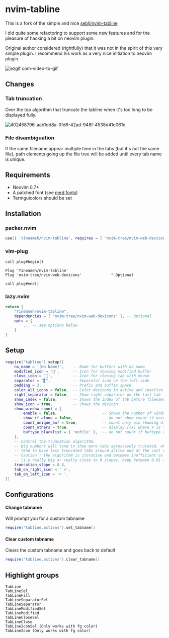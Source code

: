 # nvim-tabline

This is a fork of the simple and nice [seblj/nvim-tabline](https://github.com/seblj/nvim-tabline)

I did quite some refactoring to support some new features and for the pleasure of hacking a bit on neovim plugin.

Original author considered (rightfully) that it was not in the spirit of this very simple plugin. I recommend his work as a very nice initiation to neovim plugin.

![ezgif com-video-to-gif](https://user-images.githubusercontent.com/5160701/112813955-11465380-907f-11eb-93ae-b828ccb23a76.gif)

## Changes

### Tab truncation

Over the top algorithm that truncate the tabline when it's too long to be displayed fully.

![402458796-aab1dd8a-0fd6-42ad-948f-4538d41e061e](https://github.com/user-attachments/assets/4e1b7e45-7248-4b89-93f0-4949a5dcc9d9)

### File disambiguation

If the same filename appear multiple time in the tabs (but it's not the same file), 
path elements going up the file tree will be added until every tab name is unique.

## Requirements

- Neovim 0.7+
- A patched font (see [nerd fonts](https://github.com/ryanoasis/nerd-fonts))
- Termguicolors should be set

## Installation

### packer.nvim

```lua
use({ 'Yineameh/nvim-tabline', requires = { 'nvim-tree/nvim-web-devicons' } })
```

### vim-plug

```vim
call plug#begin()

Plug 'Yineameh/nvim-tabline'
Plug 'nvim-tree/nvim-web-devicons'             " Optional

call plug#end()
```

### lazy.nvim

```lua
return {
    "Yineameh/nvim-tabline",
    dependencies = { "nvim-tree/nvim-web-devicons" }, -- Optional
    opts = {
        ... -- see options below
    }
}
```

## Setup

```lua
require('tabline').setup({
    no_name = '[No Name]',    -- Name for buffers with no name
    modified_icon = '',      -- Icon for showing modified buffer
    close_icon = '',         -- Icon for closing tab with mouse
    separator = "▌",          -- Separator icon on the left side
    padding = 3,              -- Prefix and suffix space
    color_all_icons = false,  -- Color devicons in active and inactive tabs
    right_separator = false,  -- Show right separator on the last tab
    show_index = false,       -- Shows the index of tab before filename
    show_icon = true,         -- Shows the devicon
    show_window_count = {
        enable = false,                    -- Shows the number of windows in tab after filename  
        show_if_alone = false,             -- do not show count if unique win in a tab
        count_unique_buf = true,           -- count only win showing different buffers
        count_others = true,               -- display [+x] where x is the number of other windows
        buftype_blacklist = { 'nofile' },  -- do not count if buftype among theses
    },
    -- Control the truncation algorithm.
    -- Big numbers will tend to show more tabs agressively trucated, while small number will
    -- tend to have less truncated tabs around active one at the cost of displaying less tabs.
    -- Caution : the algorithm is iterative and becomes inefficient on both ends
    -- (i.e really big or really close to 0 slopes, keep between 0.01 and 100)
    truncation_slope = 0.8,
    tab_on_right_icon = ' >',
    tab_on_left_icon = '< ',
})
```

## Configurations

#### Change tabname

Will prompt you for a custom tabname

```lua
require('tabline.actions').set_tabname()
```

#### Clear custom tabname

Clears the custom tabname and goes back to default

```lua
require('tabline.actions').clear_tabname()

```

## Highlight groups

```
TabLine
TabLineSel
TabLineFill
TabLineSeparatorSel
TabLineSeparator
TabLineModifiedSel
TabLineModified
TabLineCloseSel
TabLineClose
TabLineIconSel (Only works with fg color)
TabLineIcon (Only works with fg color)
```
